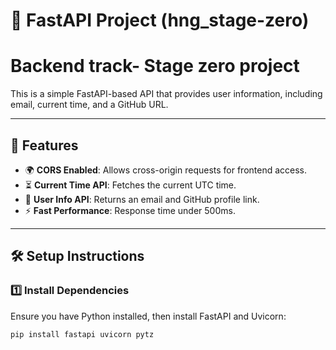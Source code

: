 # 🚀 FastAPI Project  (hng_stage-zero)

# Backend track- Stage zero project
This is a simple FastAPI-based API that provides user information, including email, current time, and a GitHub URL.  

---

## 📌 Features  
- 🌍 **CORS Enabled**: Allows cross-origin requests for frontend access.  
- ⏳ **Current Time API**: Fetches the current UTC time.  
- 📧 **User Info API**: Returns an email and GitHub profile link.  
- ⚡ **Fast Performance**: Response time under 500ms.  

---

## 🛠️ Setup Instructions  

### **1️⃣ Install Dependencies**  
Ensure you have Python installed, then install FastAPI and Uvicorn:  

```bash
pip install fastapi uvicorn pytz

